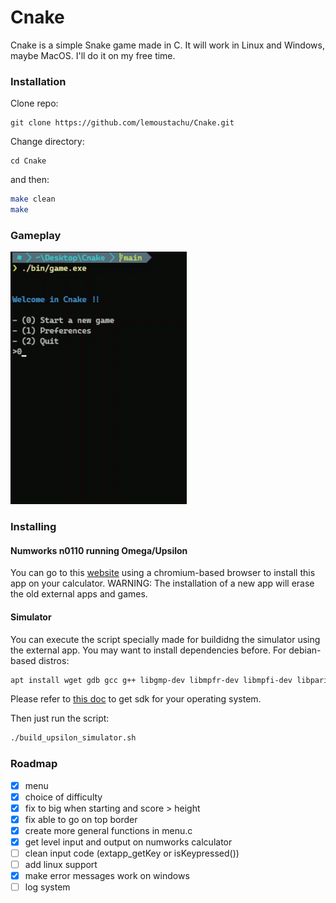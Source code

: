 # Cnake
Cnake is a simple Snake game made in C. It will work in Linux and Windows, maybe MacOS. I'll do it on my free time.


### Installation

Clone repo:
```shell
git clone https://github.com/lemoustachu/Cnake.git
```

Change directory:
```shell
cd Cnake
```

and then:
```bash
make clean
make
```


### Gameplay

<img src="assets/gameplay.gif" alt="gameplay" width="282"/> 


### Installing

#### Numworks n0110 running Omega/Upsilon
You can go to this [website](https://lemoustachu.github.io/Upsilon-External/) using a chromium-based browser to install this app on your calculator. 
WARNING: The installation of a new app will erase the old external apps and games. 

#### Simulator
You can execute the script specially made for buildidng the simulator using the external app. You may want to install dependencies before.
For debian-based distros:
```bash
apt install wget gdb gcc g++ libgmp-dev libmpfr-dev libmpfi-dev libpari-dev libgsl0-dev libxext-dev libpng-dev libjpeg-dev libreadline-dev libncurses5-dev mesa-common-dev libx11-dev libxt-dev libxft-dev libntl-dev libgl1-mesa-dev libgl-dev libao-dev hevea debhelper libfltk1.3-dev build-essential git imagemagick libx11-dev libxext-dev libfreetype6-dev libpng-dev libjpeg-dev pkg-config gcc-arm-none-eabi binutils-arm-none-eabi dfu-util texinfo autoconf-archive
```
Please refer to [this doc](https://github.com/UpsilonNumworks/Upsilon-External/blob/master/docs/install-sdk.md) to get sdk for your operating system.

Then just run the script:
```bash
./build_upsilon_simulator.sh
```


### Roadmap

- [x] menu
- [x] choice of difficulty
- [x] fix to big when starting and score > height
- [x] fix able to go on top border
- [x] create more general functions in menu.c
- [x] get level input and output on numworks calculator
- [ ] clean input code (extapp_getKey or isKeypressed())
- [ ] add linux support
- [x] make error messages work on windows
- [ ] log system
